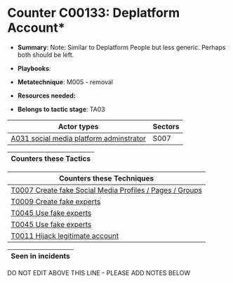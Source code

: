 # Counter C00133: Deplatform Account*

* **Summary**: Note: Similar to Deplatform People but less generic. Perhaps both should be left.

* **Playbooks**: 

* **Metatechnique**: M005 - removal

* **Resources needed:** 

* **Belongs to tactic stage**: TA03


| Actor types | Sectors |
| ----------- | ------- |
| [A031 social media platform adminstrator](../generated_pages/actortypes/A031.md) | S007 |



| Counters these Tactics |
| ---------------------- |



| Counters these Techniques |
| ------------------------- |
| [T0007 Create fake Social Media Profiles / Pages / Groups](../generated_pages/techniques/T0007.md) |
| [T0009 Create fake experts](../generated_pages/techniques/T0009.md) |
| [T0045 Use fake experts](../generated_pages/techniques/T0045.md) |
| [T0045 Use fake experts](../generated_pages/techniques/T0045.md) |
| [T0011 Hijack legitimate account](../generated_pages/techniques/T0011.md) |



| Seen in incidents |
| ----------------- |


DO NOT EDIT ABOVE THIS LINE - PLEASE ADD NOTES BELOW